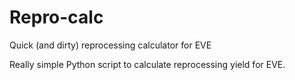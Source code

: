 # Repro-calc
Quick (and dirty) reprocessing calculator for EVE

Really simple Python script to calculate reprocessing yield for EVE.
